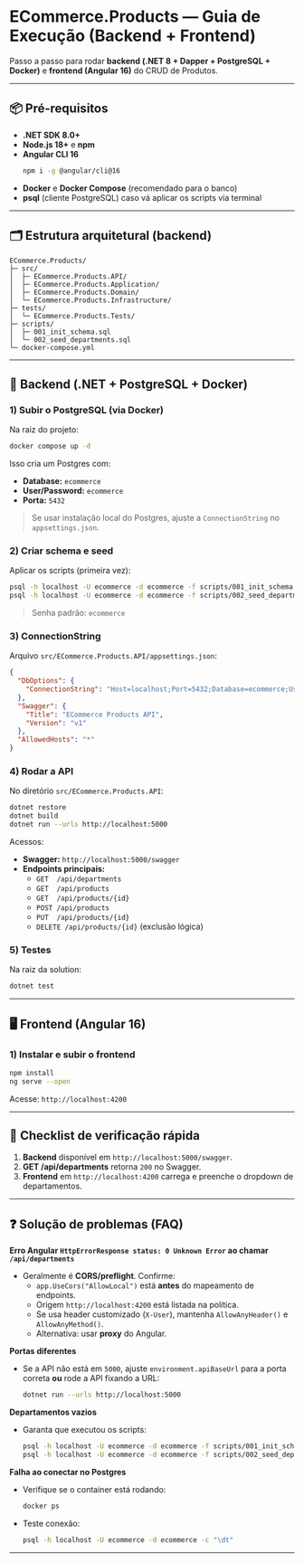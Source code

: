 
# ECommerce.Products — Guia de Execução (Backend + Frontend)

Passo a passo para rodar **backend (.NET 8 + Dapper + PostgreSQL + Docker)** e **frontend (Angular 16)** do CRUD de Produtos.

---

## 📦 Pré-requisitos

- **.NET SDK 8.0+**
- **Node.js 18+** e **npm**
- **Angular CLI 16**
  ```bash
  npm i -g @angular/cli@16
  ```
- **Docker** e **Docker Compose** (recomendado para o banco)
- **psql** (cliente PostgreSQL) caso vá aplicar os scripts via terminal

---

## 🗂️ Estrutura arquitetural (backend)

```
ECommerce.Products/
├─ src/
│  ├─ ECommerce.Products.API/
│  ├─ ECommerce.Products.Application/
│  ├─ ECommerce.Products.Domain/
│  └─ ECommerce.Products.Infrastructure/
├─ tests/
│  └─ ECommerce.Products.Tests/
├─ scripts/
│  ├─ 001_init_schema.sql
│  └─ 002_seed_departments.sql
└─ docker-compose.yml
```

---

## 🚀 Backend (.NET + PostgreSQL + Docker)

### 1) Subir o PostgreSQL (via Docker)
Na raiz do projeto:

```bash
docker compose up -d
```

Isso cria um Postgres com:
- **Database:** `ecommerce`
- **User/Password:** `ecommerce`
- **Porta:** `5432`

> Se usar instalação local do Postgres, ajuste a `ConnectionString` no `appsettings.json`.

### 2) Criar schema e seed
Aplicar os scripts (primeira vez):

```bash
psql -h localhost -U ecommerce -d ecommerce -f scripts/001_init_schema.sql
psql -h localhost -U ecommerce -d ecommerce -f scripts/002_seed_departments.sql
```

> Senha padrão: `ecommerce`

### 3) ConnectionString
Arquivo `src/ECommerce.Products.API/appsettings.json`:

```json
{
  "DbOptions": {
    "ConnectionString": "Host=localhost;Port=5432;Database=ecommerce;Username=ecommerce;Password=ecommerce"
  },
  "Swagger": {
    "Title": "ECommerce Products API",
    "Version": "v1"
  },
  "AllowedHosts": "*"
}
```

### 4) Rodar a API
No diretório `src/ECommerce.Products.API`:

```bash
dotnet restore
dotnet build
dotnet run --urls http://localhost:5000
```

Acessos:
- **Swagger:** `http://localhost:5000/swagger`
- **Endpoints principais:**
  - `GET  /api/departments`
  - `GET  /api/products`
  - `GET  /api/products/{id}`
  - `POST /api/products`
  - `PUT  /api/products/{id}`
  - `DELETE /api/products/{id}` (exclusão lógica)

### 5) Testes
Na raiz da solution:

```bash
dotnet test
```

---

## 🖥️ Frontend (Angular 16)

### 1) Instalar e subir o frontend
```bash
npm install
ng serve --open
```

Acesse: `http://localhost:4200`

---

## 🧪 Checklist de verificação rápida

1. **Backend** disponível em `http://localhost:5000/swagger`.
2. **GET /api/departments** retorna `200` no Swagger.
3. **Frontend** em `http://localhost:4200` carrega e preenche o dropdown de departamentos.

---

## ❓ Solução de problemas (FAQ)

**Erro Angular `HttpErrorResponse status: 0 Unknown Error` ao chamar `/api/departments`**  
- Geralmente é **CORS/preflight**. Confirme:
  - `app.UseCors("AllowLocal")` está **antes** do mapeamento de endpoints.
  - Origem `http://localhost:4200` está listada na política.
  - Se usa header customizado (`X-User`), mantenha `AllowAnyHeader()` e `AllowAnyMethod()`.
  - Alternativa: usar **proxy** do Angular.

**Portas diferentes**  
- Se a API não está em `5000`, ajuste `environment.apiBaseUrl` para a porta correta **ou** rode a API fixando a URL:
  ```bash
  dotnet run --urls http://localhost:5000
  ```

**Departamentos vazios**  
- Garanta que executou os scripts:
  ```bash
  psql -h localhost -U ecommerce -d ecommerce -f scripts/001_init_schema.sql
  psql -h localhost -U ecommerce -d ecommerce -f scripts/002_seed_departments.sql
  ```

**Falha ao conectar no Postgres**  
- Verifique se o container está rodando:
  ```bash
  docker ps
  ```
- Teste conexão:
  ```bash
  psql -h localhost -U ecommerce -d ecommerce -c "\dt"
  ```

---

